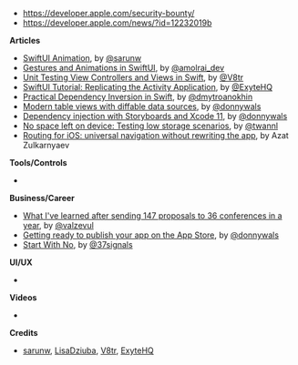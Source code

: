 - https://developer.apple.com/security-bounty/
- https://developer.apple.com/news/?id=12232019b

**Articles**

* [SwiftUI Animation](https://sarunw.com/posts/swiftui-animation/), by [@sarunw](https://twitter.com/sarunw)
* [Gestures and Animations in SwiftUI](https://medium.com/flawless-app-stories/gestures-and-animations-in-swiftui-195625b822c9), by [@amolrai_dev](https://twitter.com/amolrai_dev)
* [Unit Testing View Controllers and Views in Swift](https://www.vadimbulavin.com/unit-testing-view-controller-uiviewcontroller-and-uiview-in-swift/), by [@V8tr](https://twitter.com/V8tr)
* [SwiftUI Tutorial: Replicating the Activity Application](https://exyte.com/blog/swiftui-tutorial-replicating-activity-application?utm_source=ios_goodies&utm_medium=referral&utm_campaign=website_blog), by [@ExyteHQ](https://twitter.com/ExyteHQ)
* [Practical Dependency Inversion in Swift](https://medium.com/flawless-app-stories/practical-dependency-inversion-in-swift-1c1142161a8), by [@dmytroanokhin](https://twitter.com/dmytroanokhin)
* [Modern table views with diffable data sources](https://www.donnywals.com/modern-table-views-with-diffable-data-sources/), by 
[@donnywals](https:/twitter.com/donnywals)
* [Dependency injection with Storyboards and Xcode 11](https://www.donnywals.com/dependency-injection-with-storyboards-and-xcode-11/), by [@donnywals](https:/twitter.com/donnywals)
* [No space left on device: Testing low storage scenarios](https://www.avanderlee.com/debugging/no-space-left-on-device/), by [@twannl](https://www.twitter.com/twannl)
* [Routing for iOS: universal navigation without rewriting the app](https://badootech.badoo.com/routing-for-ios-universal-navigation-without-rewriting-the-app-215b52a37cf2), by Azat Zulkarnyaev

**Tools/Controls**

* 

**Business/Career**

* [What I've learned after sending 147 proposals to 36 conferences in a year](https://drobinin.com/posts/what-ive-learned-after-sending-147-proposals-to-36-conferences-in-a-year/), by [@valzevul](https://twitter.com/valzevul)
* [Getting ready to publish your app on the App Store](https://www.donnywals.com/getting-ready-to-publish-your-app-on-the-app-store/), by [@donnywals](https:/twitter.com/donnywals)
* [Start With No](https://37signals.com/gettingreal/ch05_Start_With_No.php), by [@37signals](https://twitter.com/37signals)

**UI/UX**

* 

**Videos**

* 

**Credits**

* [sarunw](https://github.com/sarunw), [LisaDziuba](https://github.com/lisadziuba), [V8tr](https://github.com/V8tr), [ExyteHQ](https://github.com/exyte)
